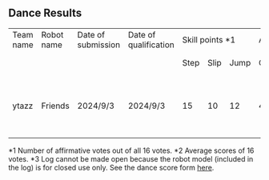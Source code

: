 ## Dance Results

<table>
  <tr><td>Team name</td><td>Robot name</td><td>Date of submission</td><td>Date of qualification</td><td colspan="3">Skill points *1      </td><td colspan="4">Art points *2                                          </td><td>Realtime-factor</td><td>Comment</td><td>Materials</td></tr>
  <tr><td>         </td><td>          </td><td>                  </td><td>                     </td><td>Step </td><td>Slip </td><td>Jump </td><td>Connection</td><td>Expression</td><td>Choregrapy</td><td>Music sync</td><td>               </td><td>       </td><td>         </td></tr>
  <tr><td>ytazz    </td><td>Friends   </td><td>2024/9/3          </td><td>2024/9/3             </td><td>15   </td><td>10   </td><td>12   </td><td>4.25      </td><td>3.9       </td><td>3.8       </td><td>3.3       </td><td>               </td><td>       </td><td>*3 [Video1](https://drive.google.com/file/d/1w9IR3ddIBEceBudMJtGC-Kby5ThFcVbX/view?usp=sharing) [Video2](https://drive.google.com/file/d/1ZeK6dRNW0oeoQfeJ8jMoW_pLh01XIKO3/view?usp=sharing) [Slides](https://drive.google.com/file/d/1KQtplMIpcBrUhAvXjiHV0AEynJtfnH4m/view?usp=sharing) </td></tr>  
</table>

*1 Number of affirmative votes out of all 16 votes.
*2 Average scores of 16 votes.
*3 Log cannot be made open because the robot model (included in the log) is for closed use only.
See the dance score form [here](https://docs.google.com/forms/d/e/1FAIpQLSeCNVMm4y7p3ZSgWf-2X0DIou9wFUejuXsA5wyziWCWjOWyTQ/viewform?usp=sf_link).

